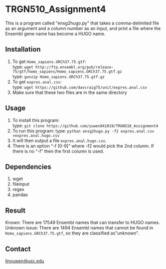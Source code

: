 # TRGN510_Assignment4

This is a program called "ensg2hugo.py" that takes a comma-delimited file as an argument and a column number as an input, and print a file where the Ensembl gene name has become a HUGO name.

## Installation
1. To get `Homo_sapiens.GRCh37.75.gtf`:\
   type: `wget http://ftp.ensembl.org/pub/release-75/gtf/homo_sapiens/Homo_sapiens.GRCh37.75.gtf.gz`\
   type: `gunzip Homo_sapiens.GRCh37.75.gtf.gz`
2. To get `expres.anal.csv`:\
   type: `wget https://github.com/davcraig75/unit/expres.anal.csv`
3. Make sure that these two files are in the same directory

## Usage
1. To install this program:\
   type: `git clone https://github.com/yuwen841019/TRGN510_Assignment4`
2. To run this program:
   type: `python ensg2hugo.py -f2 expres.anal.csv >expres.anal.hugo.csv`
3. It will then output a file `expres.anal.hugo.csv`.
4. There is an option “-f [0-9]” where -f2 would pick the 2nd column. If there is no “-f” then the first column is used.

## Dependencies
1. wget
2. fileinput
3. regex
4. pandas

## Result
Known: There are 17549 Ensembl names that can transfer to HUGO names.\
Unknown issue: There are 1494 Ensembl names that cannot be found in `Homo_sapiens.GRCh37.75.gtf`, so they are classified as"unknown".

## Contact
linyuwen@usc.edu 

